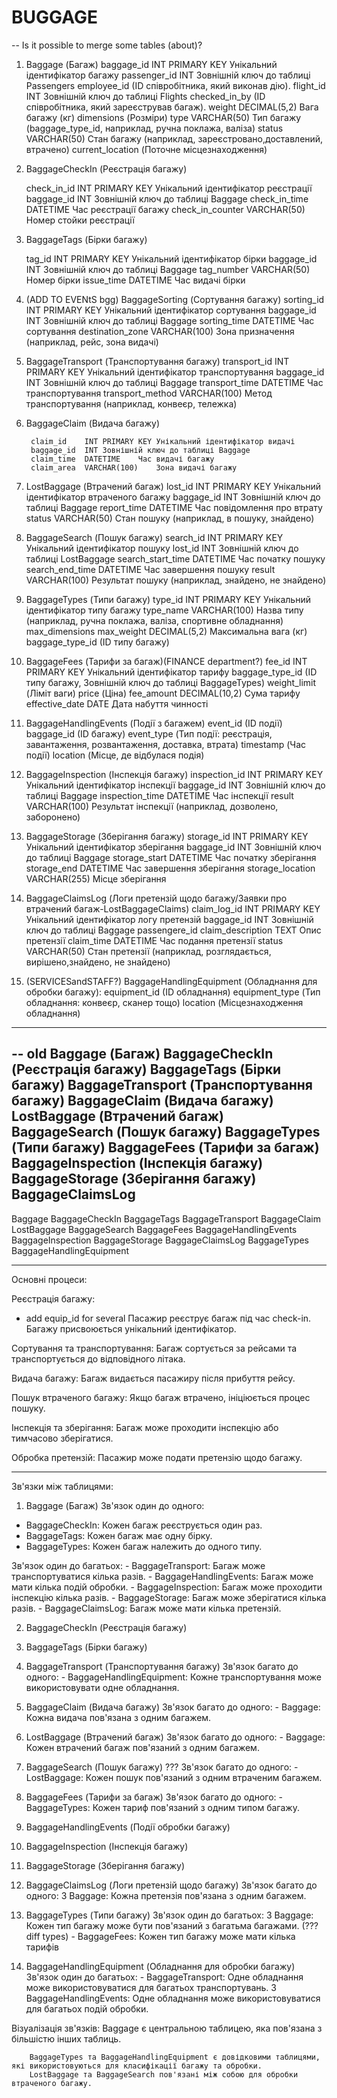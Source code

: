 # BUGGAGE

-- Is it possible to merge some tables (about)? 

1. Baggage (Багаж)
    baggage_id	INT PRIMARY KEY	Унікальний ідентифікатор багажу
    passenger_id	INT	Зовнішній ключ до таблиці Passengers
    employee_id (ID співробітника, який виконав дію).
    flight_id	INT	Зовнішній ключ до таблиці Flights
    checked_in_by (ID співробітника, який зареєстрував багаж).
    weight	DECIMAL(5,2)	Вага багажу (кг)
     dimensions (Розміри)
    type	VARCHAR(50)	Тип багажу (baggage_type_id, наприклад, ручна поклажа, валіза)
    status	VARCHAR(50)	Стан багажу (наприклад, зареєстровано,доставлений, втрачено)
    current_location (Поточне місцезнаходження)


2. BaggageCheckIn (Реєстрація багажу)
    
    check_in_id	INT PRIMARY KEY	Унікальний ідентифікатор реєстрації
    baggage_id	INT	Зовнішній ключ до таблиці Baggage
    check_in_time	DATETIME	Час реєстрації багажу
    check_in_counter	VARCHAR(50)	Номер стойки реєстрації

3. BaggageTags (Бірки багажу)
    
    tag_id	INT PRIMARY KEY	Унікальний ідентифікатор бірки
    baggage_id	INT	Зовнішній ключ до таблиці Baggage
    tag_number	VARCHAR(50)	Номер бірки
    issue_time	DATETIME	Час видачі бірки

4. (ADD TO EVENtS bgg) BaggageSorting (Сортування багажу)
    sorting_id	INT PRIMARY KEY	Унікальний ідентифікатор сортування
    baggage_id	INT	Зовнішній ключ до таблиці Baggage
    sorting_time	DATETIME	Час сортування
    destination_zone	VARCHAR(100)	Зона призначення (наприклад, рейс, зона видачі)

5. BaggageTransport (Транспортування багажу)
        transport_id	INT PRIMARY KEY	Унікальний ідентифікатор транспортування
        baggage_id	INT	Зовнішній ключ до таблиці Baggage
        transport_time	DATETIME	Час транспортування
        transport_method	VARCHAR(100)	Метод транспортування (наприклад, конвеєр, тележка)

6. BaggageClaim (Видача багажу)
        
        claim_id	INT PRIMARY KEY	Унікальний ідентифікатор видачі
        baggage_id	INT	Зовнішній ключ до таблиці Baggage
        claim_time	DATETIME	Час видачі багажу
        claim_area	VARCHAR(100)	Зона видачі багажу

7. LostBaggage (Втрачений багаж)
    lost_id	INT PRIMARY KEY	Унікальний ідентифікатор втраченого багажу
    baggage_id	INT	Зовнішній ключ до таблиці Baggage
    report_time	DATETIME	Час повідомлення про втрату
    status	VARCHAR(50)	Стан пошуку (наприклад, в пошуку, знайдено)

8. BaggageSearch (Пошук багажу)
        search_id	INT PRIMARY KEY	Унікальний ідентифікатор пошуку
        lost_id	INT	Зовнішній ключ до таблиці LostBaggage
        search_start_time	DATETIME	Час початку пошуку
        search_end_time	DATETIME	Час завершення пошуку
        result	VARCHAR(100)	Результат пошуку (наприклад, знайдено, не знайдено)

9. BaggageTypes (Типи багажу)
        type_id	INT PRIMARY KEY	Унікальний ідентифікатор типу багажу
        type_name	VARCHAR(100)	Назва типу (наприклад, ручна поклажа, валіза, спортивне обладнання)
        max_dimensions
        max_weight	DECIMAL(5,2)	Максимальна вага (кг)
        baggage_type_id (ID типу багажу)        

10. BaggageFees (Тарифи за багаж)(FINANCE department?) 
        fee_id	INT PRIMARY KEY	Унікальний ідентифікатор тарифу
        baggage_type_id (ID типу багажу, Зовнішній ключ до таблиці BaggageTypes)
        weight_limit (Ліміт ваги)
        price (Ціна)
        fee_amount	DECIMAL(10,2)	Сума тарифу
        effective_date	DATE	Дата набуття чинності


11. BaggageHandlingEvents (Події з багажем)
        event_id (ID події)
        baggage_id (ID багажу)
        event_type (Тип події: реєстрація, завантаження, розвантаження, доставка, втрата)
        timestamp (Час події)
        location (Місце, де відбулася подія)

12. BaggageInspection (Інспекція багажу)
        inspection_id	INT PRIMARY KEY	Унікальний ідентифікатор інспекції
        baggage_id	INT	Зовнішній ключ до таблиці Baggage
        inspection_time	DATETIME	Час інспекції
        result	VARCHAR(100)	Результат інспекції (наприклад, дозволено, заборонено)

13. BaggageStorage (Зберігання багажу)
    storage_id	INT PRIMARY KEY	Унікальний ідентифікатор зберігання
    baggage_id	INT	Зовнішній ключ до таблиці Baggage
    storage_start	DATETIME	Час початку зберігання
    storage_end	DATETIME	Час завершення зберігання
    storage_location	VARCHAR(255)	Місце зберігання

14. BaggageClaimsLog (Логи претензій щодо багажу/Заявки про втрачений багаж-LostBaggageClaims)
    claim_log_id	INT PRIMARY KEY	Унікальний ідентифікатор логу претензій
    baggage_id	INT	Зовнішній ключ до таблиці Baggage
    passengere_id
    claim_description	TEXT	Опис претензії
    claim_time	DATETIME	Час подання претензії
    status	VARCHAR(50)	Стан претензії (наприклад, розглядається, вирішено,знайдено, не знайдено)

15. (SERVICESandSTAFF?) BaggageHandlingEquipment (Обладнання для обробки багажу):
    equipment_id (ID обладнання)
    equipment_type (Тип обладнання: конвеєр, сканер тощо)
    location (Місцезнаходження обладнання)

---------------
-- old
 Baggage (Багаж)
 BaggageCheckIn (Реєстрація багажу)
 BaggageTags (Бірки багажу)
 BaggageTransport (Транспортування багажу)
 BaggageClaim (Видача багажу)
 LostBaggage (Втрачений багаж)
 BaggageSearch (Пошук багажу)
 BaggageTypes (Типи багажу)
 BaggageFees (Тарифи за багаж)
 BaggageInspection (Інспекція багажу)
 BaggageStorage (Зберігання багажу)
 BaggageClaimsLog 
 ----------------

Baggage
BaggageCheckIn
BaggageTags
BaggageTransport
BaggageClaim
LostBaggage
BaggageSearch
BaggageFees
BaggageHandlingEvents
BaggageInspection
BaggageStorage
BaggageClaimsLog
BaggageTypes
BaggageHandlingEquipment

-------

Основні процеси:


Реєстрація багажу:
- add equip_id for several 
Пасажир реєструє багаж під час check-in.
Багажу присвоюється унікальний ідентифікатор.

Сортування та транспортування:
        Багаж сортується за рейсами та транспортується до відповідного літака.

Видача багажу:
        Багаж видається пасажиру після прибуття рейсу.

Пошук втраченого багажу:
        Якщо багаж втрачено, ініціюється процес пошуку.

Інспекція та зберігання:
        Багаж може проходити інспекцію або тимчасово зберігатися.

Обробка претензій:
        Пасажир може подати претензію щодо багажу.

----
Зв'язки між таблицями:
1. Baggage (Багаж)
Зв'язок один до одного:

- BaggageCheckIn: Кожен багаж реєструється один раз.
- BaggageTags: Кожен багаж має одну бірку.
- BaggageTypes: Кожен багаж належить до одного типу.

Зв'язок один до багатьох:
        - BaggageTransport: Багаж може транспортуватися кілька разів.
        - BaggageHandlingEvents: Багаж може мати кілька подій обробки.
        - BaggageInspection: Багаж може проходити інспекцію кілька разів.
        - BaggageStorage: Багаж може зберігатися кілька разів.
        - BaggageClaimsLog: Багаж може мати кілька претензій.

2. BaggageCheckIn (Реєстрація багажу)

3. BaggageTags (Бірки багажу)

4. BaggageTransport (Транспортування багажу)
Зв'язок багато до одного:
        - BaggageHandlingEquipment: Кожне транспортування може використовувати одне обладнання.

5. BaggageClaim (Видача багажу)
Зв'язок багато до одного:
        - Baggage: Кожна видача пов'язана з одним багажем.

6. LostBaggage (Втрачений багаж)
Зв'язок багато до одного:
        - Baggage: Кожен втрачений багаж пов'язаний з одним багажем.

7. BaggageSearch (Пошук багажу) ???
Зв'язок багато до одного:
        - LostBaggage: Кожен пошук пов'язаний з одним втраченим багажем.

8. BaggageFees (Тарифи за багаж)
Зв'язок багато до одного:
        - BaggageTypes: Кожен тариф пов'язаний з одним типом багажу.

9. BaggageHandlingEvents (Події обробки багажу)

10. BaggageInspection (Інспекція багажу)

11. BaggageStorage (Зберігання багажу)

12. BaggageClaimsLog (Логи претензій щодо багажу)
        Зв'язок багато до одного:
        З Baggage: Кожна претензія пов'язана з одним багажем.

13. BaggageTypes (Типи багажу)
Зв'язок один до багатьох:
        З Baggage: Кожен тип багажу може бути пов'язаний з багатьма багажами. (??? diff types)
        - BaggageFees: Кожен тип багажу може мати кілька тарифів

14. BaggageHandlingEquipment (Обладнання для обробки багажу)
Зв'язок один до багатьох:
        - BaggageTransport: Одне обладнання може використовуватися для багатьох транспортувань.
        З BaggageHandlingEvents: Одне обладнання може використовуватися для багатьох подій обробки.

Візуалізація зв'язків:
        Baggage є центральною таблицею, яка пов'язана з більшістю інших таблиць.

        BaggageTypes та BaggageHandlingEquipment є довідковими таблицями, які використовуються для класифікації багажу та обробки.
        LostBaggage та BaggageSearch пов'язані між собою для обробки втраченого багажу.